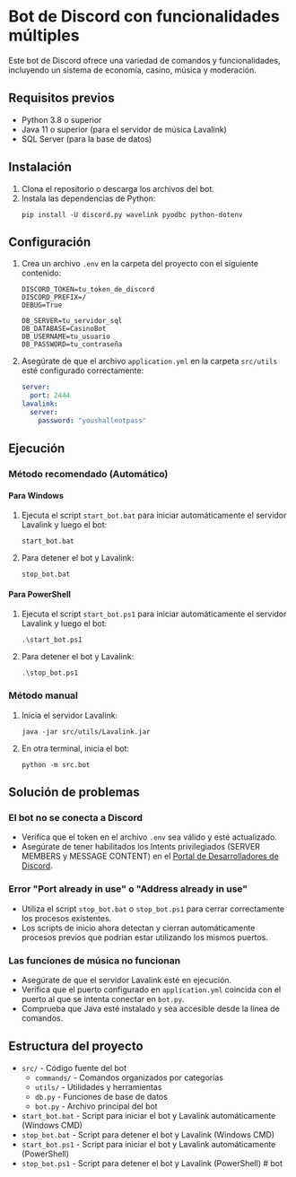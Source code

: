 # Bot de Discord con funcionalidades múltiples

Este bot de Discord ofrece una variedad de comandos y funcionalidades, incluyendo un sistema de economía, casino, música y moderación.

## Requisitos previos

- Python 3.8 o superior
- Java 11 o superior (para el servidor de música Lavalink)
- SQL Server (para la base de datos)

## Instalación

1. Clona el repositorio o descarga los archivos del bot.
2. Instala las dependencias de Python:
   ```
   pip install -U discord.py wavelink pyodbc python-dotenv
   ```

## Configuración

1. Crea un archivo `.env` en la carpeta del proyecto con el siguiente contenido:
   ```
   DISCORD_TOKEN=tu_token_de_discord
   DISCORD_PREFIX=/
   DEBUG=True
   
   DB_SERVER=tu_servidor_sql
   DB_DATABASE=CasinoBot
   DB_USERNAME=tu_usuario
   DB_PASSWORD=tu_contraseña
   ```

2. Asegúrate de que el archivo `application.yml` en la carpeta `src/utils` esté configurado correctamente:
   ```yaml
   server:
     port: 2444
   lavalink:
     server:
       password: "youshallnotpass"
   ```

## Ejecución

### Método recomendado (Automático)

#### Para Windows

1. Ejecuta el script `start_bot.bat` para iniciar automáticamente el servidor Lavalink y luego el bot:
   ```
   start_bot.bat
   ```

2. Para detener el bot y Lavalink:
   ```
   stop_bot.bat
   ```

#### Para PowerShell

1. Ejecuta el script `start_bot.ps1` para iniciar automáticamente el servidor Lavalink y luego el bot:
   ```
   .\start_bot.ps1
   ```

2. Para detener el bot y Lavalink:
   ```
   .\stop_bot.ps1
   ```

### Método manual

1. Inicia el servidor Lavalink:
   ```
   java -jar src/utils/Lavalink.jar
   ```

2. En otra terminal, inicia el bot:
   ```
   python -m src.bot
   ```

## Solución de problemas

### El bot no se conecta a Discord

- Verifica que el token en el archivo `.env` sea válido y esté actualizado.
- Asegúrate de tener habilitados los Intents privilegiados (SERVER MEMBERS y MESSAGE CONTENT) en el [Portal de Desarrolladores de Discord](https://discord.com/developers/applications).

### Error "Port already in use" o "Address already in use"

- Utiliza el script `stop_bot.bat` o `stop_bot.ps1` para cerrar correctamente los procesos existentes.
- Los scripts de inicio ahora detectan y cierran automáticamente procesos previos que podrían estar utilizando los mismos puertos.

### Las funciones de música no funcionan

- Asegúrate de que el servidor Lavalink esté en ejecución.
- Verifica que el puerto configurado en `application.yml` coincida con el puerto al que se intenta conectar en `bot.py`.
- Comprueba que Java esté instalado y sea accesible desde la línea de comandos.

## Estructura del proyecto

- `src/` - Código fuente del bot
  - `commands/` - Comandos organizados por categorías
  - `utils/` - Utilidades y herramientas
  - `db.py` - Funciones de base de datos
  - `bot.py` - Archivo principal del bot
- `start_bot.bat` - Script para iniciar el bot y Lavalink automáticamente (Windows CMD)
- `stop_bot.bat` - Script para detener el bot y Lavalink (Windows CMD)
- `start_bot.ps1` - Script para iniciar el bot y Lavalink automáticamente (PowerShell)
- `stop_bot.ps1` - Script para detener el bot y Lavalink (PowerShell)
#   b o t  
 